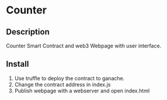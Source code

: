 # Counter

## Description
Counter Smart Contract and web3 Webpage with user interface.

## Install
1. Use truffle to deploy the contract to ganache.
2. Change the contract address in index.js
3. Publish webpage with a webserver and open index.html 
